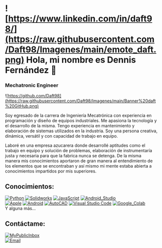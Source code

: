 # ![https://www.linkedin.com/in/daft98/](https://raw.githubusercontent.com/Daft98/Imagenes/main/emote_daft.png) Hola, mi nombre es Dennis Fernández 👋
### Mechatronic Engineer

![https://github.com/Daft98](https://raw.githubusercontent.com/Daft98/Imagenes/main/Banner%20daft%20GitHub.png)

Soy egresado de la carrera de Ingeniería Mecatrónica con experiencia en programación y diseño de equipos industriales. Me apasiona la tecnología y el desarrollo de la misma. Tengo experiencia en mantenimiento y elaboración de sistemas utilizados en la industria. Soy una persona creativa, dinámica, versátil y con capacidad de trabajo en equipo. 

Laboré en una empresa azucarera donde desarrollé aptitudes como el trabajo en equipo y solución de problemas, elaboración de instrumentaría justa y necesaria para que la fabrica nunca se detenga. De la misma manera mis conocimientos aportaron de gran manera al entendimiento de los elementos que se encontraban y así mismo mi mente estaba abierta a conocimientos impartidos por mis superiores.

## Conocimientos:
[![Python](https://img.shields.io/badge/Python-yellow?style=for-the-badge&logo=python&logoColor=white&labelColor=101010)]()
[![Solidworks](https://img.shields.io/badge/SOLIDWORKS-red?style=for-the-badge&logo=solidworks&logoColor=white&labelColor=101010)]()
[![JavaScript](https://img.shields.io/badge/JavaScript-F7DF1E?style=for-the-badge&logo=javascript&logoColor=white&labelColor=101010)]()
[![Android_Studio](https://img.shields.io/badge/Android_Studio-3DDC84?style=for-the-badge&logo=android-studio&logoColor=white&labelColor=101010)]()
</br>
[![Apple](https://img.shields.io/badge/iOS-999999?style=for-the-badge&logo=apple&logoColor=white&labelColor=101010)]()
[![Android](https://img.shields.io/badge/Android-3DDC84?style=for-the-badge&logo=android&logoColor=white&labelColor=101010)]()
[![AutoCAD](https://img.shields.io/badge/AUTOCAD-red?style=for-the-badge&logo=AutoCAD&logoColor=white&labelColor=101010)]()
[![Visual Studio Code](https://img.shields.io/badge/Visual_Studio_Code-0095D5?style=for-the-badge&logo=VisualStudioCode&logoColor=white&labelColor=101010)]()
[![Google_Colab](https://img.shields.io/badge/Google_Colab-4285F4?style=for-the-badge&logo=googlecloud&logoColor=white&labelColor=101010)]()
</br>
Y alguna más...

## Contáctame:

[![MyPublicInbox](https://img.shields.io/badge/LinkedIn-Dennis_Fernández-orange?style=for-the-badge&logo=Microsoft+Outlook&logoColor=white&labelColor=101010)](https://www.linkedin.com/in/daft98)
</br>
[![Email](https://img.shields.io/badge/email_personal-daft98@hotmail.com-D14836?style=for-the-badge&logo=gmail&logoColor=white&labelColor=101010)](mailto:daft98@hotmail.com)
